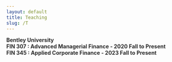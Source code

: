 ```yaml
---
layout: default
title: Teaching
slug: /T
---
```


<span style="color:#2b2b2b"><strong>Bentley University</strong></span><br>
<span style="color:#2b2b2b"><strong>FIN 307 &#58; Advanced Managerial Finance - 2020 Fall to Present&nbsp;</strong></span><br>
<span style="color:#2b2b2b"><strong>FIN 345 &#58; Applied Corporate Finance - 2023 Fall to Present &nbsp;</strong></span>

